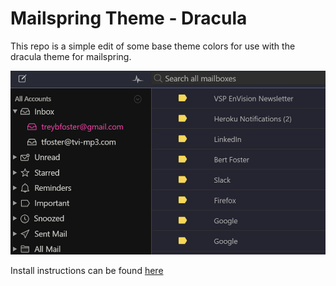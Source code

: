 # Mailspring Theme - Dracula

This repo is a simple edit of some base theme colors
for use with the dracula theme for mailspring.

![](./screenshot/theme.jpg)

Install instructions can be found [here](https://github.com/Foundry376/Mailspring-Theme-Starter)
